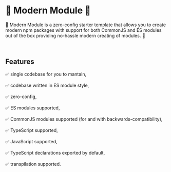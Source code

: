 # 🤖 Modern Module 🌠

🤖 Modern Module is a zero-config starter template that allows you to create modern npm packages with support for both CommonJS and ES modules out of the box providing no-hassle modern creating of modules. 🌠

<br>

## Features

✅ single codebase for you to mantain,  
<br>
✅ codebase written in ES module style,  
<br>
✅ zero-config,  
<br>
✅ ES modules supported,  
<br>
✅ CommonJS modules supported (for and with backwards-compatibility),  
<br>
✅ TypeScript supported,  
<br>
✅ JavaScript supported,  
<br>
✅ TypeScript declarations exported by default,  
<br>
✅ transpilation supported.
<br>
